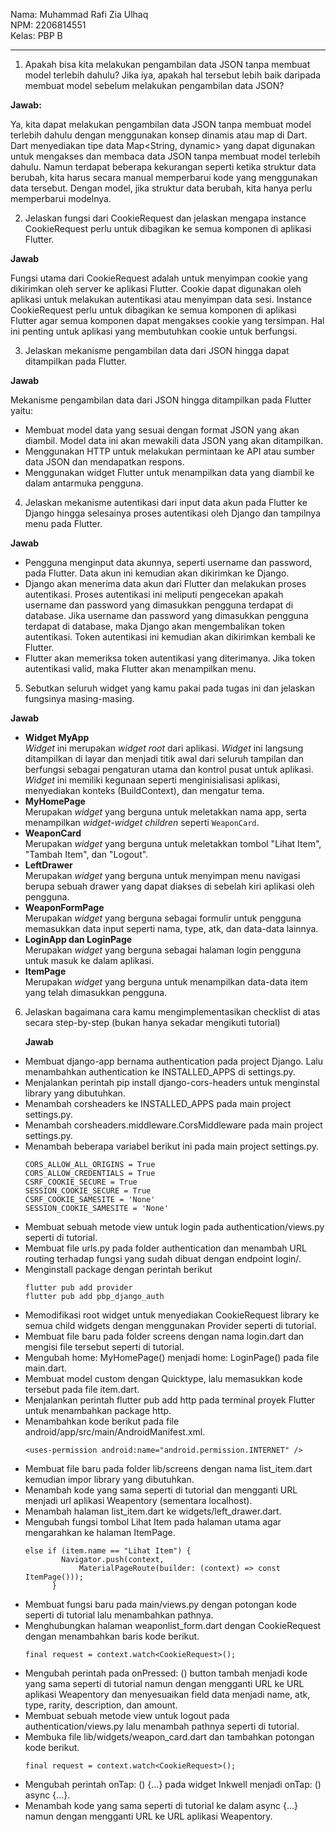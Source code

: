 Nama: Muhammad Rafi Zia Ulhaq<br>
NPM: 2206814551<br>
Kelas: PBP B<br>
<hr>

1. Apakah bisa kita melakukan pengambilan data JSON tanpa membuat model terlebih dahulu? Jika iya, apakah hal tersebut lebih baik daripada membuat model sebelum melakukan pengambilan data JSON?

  **Jawab:**

  Ya, kita dapat melakukan pengambilan data JSON tanpa membuat model terlebih dahulu dengan menggunakan konsep dinamis atau map di Dart. Dart menyediakan tipe data Map<String, dynamic> yang dapat digunakan untuk mengakses dan membaca data JSON tanpa membuat model terlebih dahulu. Namun terdapat beberapa kekurangan seperti ketika struktur data berubah, kita harus secara manual memperbarui kode yang menggunakan data tersebut. Dengan model, jika struktur data berubah, kita hanya perlu memperbarui modelnya.

2. Jelaskan fungsi dari CookieRequest dan jelaskan mengapa instance CookieRequest perlu untuk dibagikan ke semua komponen di aplikasi Flutter.

  **Jawab**

  Fungsi utama dari CookieRequest adalah untuk menyimpan cookie yang dikirimkan oleh server ke aplikasi Flutter. Cookie dapat digunakan oleh aplikasi untuk melakukan autentikasi atau menyimpan data sesi. Instance CookieRequest perlu untuk dibagikan ke semua komponen di aplikasi Flutter agar semua komponen dapat mengakses cookie yang tersimpan. Hal ini penting untuk aplikasi yang membutuhkan cookie untuk berfungsi.

3. Jelaskan mekanisme pengambilan data dari JSON hingga dapat ditampilkan pada Flutter.

  **Jawab**

  Mekanisme pengambilan data dari JSON hingga ditampilkan pada Flutter yaitu:
  * Membuat model data yang sesuai dengan format JSON yang akan diambil. Model data ini akan mewakili data JSON yang akan ditampilkan.
  * Menggunakan HTTP untuk melakukan permintaan ke API atau sumber data JSON dan mendapatkan respons.
  * Menggunakan widget Flutter untuk menampilkan data yang diambil ke dalam antarmuka pengguna.

4. Jelaskan mekanisme autentikasi dari input data akun pada Flutter ke Django hingga selesainya proses autentikasi oleh Django dan tampilnya menu pada Flutter.

  **Jawab**

  * Pengguna menginput data akunnya, seperti username dan password, pada Flutter. Data akun ini kemudian akan dikirimkan ke Django.
  * Django akan menerima data akun dari Flutter dan melakukan proses autentikasi. Proses autentikasi ini meliputi pengecekan apakah username dan password yang dimasukkan pengguna terdapat di database. Jika username dan password yang dimasukkan pengguna terdapat di database, maka Django akan mengembalikan token autentikasi. Token autentikasi ini kemudian akan dikirimkan kembali ke Flutter.
  * Flutter akan memeriksa token autentikasi yang diterimanya. Jika token autentikasi valid, maka Flutter akan menampilkan menu.

5. Sebutkan seluruh widget yang kamu pakai pada tugas ini dan jelaskan fungsinya masing-masing.

  **Jawab**

  * **Widget MyApp**<br>
  *Widget* ini merupakan *widget root* dari aplikasi. *Widget* ini langsung ditampilkan di layar dan menjadi titik awal dari seluruh tampilan dan berfungsi sebagai pengaturan utama dan kontrol pusat untuk aplikasi. *Widget* ini memiliki kegunaan seperti menginisialisasi aplikasi, menyediakan konteks (BuildContext), dan mengatur tema.
  * **MyHomePage**<br>
  Merupakan *widget* yang berguna untuk meletakkan nama app, serta menampilkan *widget-widget children* seperti `WeaponCard`.
  * **WeaponCard**<br>
  Merupakan *widget* yang berguna untuk meletakkan tombol "Lihat Item", "Tambah Item", dan "Logout".
  * **LeftDrawer**<br>
  Merupakan *widget* yang berguna untuk menyimpan menu navigasi berupa sebuah drawer yang dapat diakses di sebelah kiri aplikasi oleh pengguna.
  * **WeaponFormPage**<br>
  Merupakan *widget* yang berguna sebagai formulir untuk pengguna memasukkan data input seperti nama, type, atk, dan data-data lainnya.
  * **LoginApp dan LoginPage**<br>
  Merupakan *widget* yang berguna sebagai halaman login pengguna untuk masuk ke dalam aplikasi.
  * **ItemPage**<br>
  Merupakan *widget* yang berguna untuk menampilkan data-data item yang telah dimasukkan pengguna.
  
6. Jelaskan bagaimana cara kamu mengimplementasikan checklist di atas secara step-by-step (bukan hanya sekadar mengikuti tutorial)

   **Jawab**

  * Membuat django-app bernama authentication pada project Django. Lalu menambahkan authentication ke INSTALLED_APPS di settings.py.
  * Menjalankan perintah pip install django-cors-headers untuk menginstal library yang dibutuhkan.
  * Menambah corsheaders ke INSTALLED_APPS pada main project settings.py.
  * Menambah corsheaders.middleware.CorsMiddleware pada main project settings.py.
  * Menambah beberapa variabel berikut ini pada main project settings.py.
    ```
    CORS_ALLOW_ALL_ORIGINS = True
    CORS_ALLOW_CREDENTIALS = True
    CSRF_COOKIE_SECURE = True
    SESSION_COOKIE_SECURE = True
    CSRF_COOKIE_SAMESITE = 'None'
    SESSION_COOKIE_SAMESITE = 'None'
    ```
  * Membuat sebuah metode view untuk login pada authentication/views.py seperti di tutorial.
  * Membuat file urls.py pada folder authentication dan menambah URL routing terhadap fungsi yang sudah dibuat dengan endpoint login/.
  * Menginstall package dengan perintah berikut
    ```
    flutter pub add provider
    flutter pub add pbp_django_auth
    ```
  * Memodifikasi root widget untuk menyediakan CookieRequest library ke semua child widgets dengan menggunakan Provider seperti di tutorial.
  * Membuat file baru pada folder screens dengan nama login.dart dan mengisi file tersebut seperti di tutorial.
  * Mengubah home: MyHomePage() menjadi home: LoginPage() pada file main.dart.
  * Membuat model custom dengan Quicktype, lalu memasukkan kode tersebut pada file item.dart.
  * Menjalankan perintah flutter pub add http pada terminal proyek Flutter untuk menambahkan package http.
  * Menambahkan kode berikut pada file android/app/src/main/AndroidManifest.xml.
    ```
    <uses-permission android:name="android.permission.INTERNET" />
    ```
  * Membuat file baru pada folder lib/screens dengan nama list_item.dart kemudian impor library yang dibutuhkan.
  * Menambah kode yang sama seperti di tutorial dan mengganti URL menjadi url aplikasi Weapentory (sementara localhost).
  * Menambah halaman list_item.dart ke widgets/left_drawer.dart.
  * Mengubah fungsi tombol Lihat Item pada halaman utama agar mengarahkan ke halaman ItemPage.
    ```
    else if (item.name == "Lihat Item") {
            Navigator.push(context,
                MaterialPageRoute(builder: (context) => const ItemPage()));
          }
    ```
  * Membuat fungsi baru pada main/views.py dengan potongan kode seperti di tutorial lalu menambahkan pathnya.
  * Menghubungkan halaman weaponlist_form.dart dengan CookieRequest dengan menambahkan baris kode berikut.
    ```
    final request = context.watch<CookieRequest>();
    ```
  * Mengubah perintah pada onPressed: () button tambah menjadi kode yang sama seperti di tutorial namun dengan mengganti URL ke URL aplikasi Weapentory dan menyesuaikan field data menjadi name, atk, type, rarity, description, dan amount.
  * Membuat sebuah metode view untuk logout pada authentication/views.py lalu menambah pathnya seperti di tutorial.
  * Membuka file lib/widgets/weapon_card.dart dan tambahkan potongan kode berikut.
    ```
    final request = context.watch<CookieRequest>();
    ```
  * Mengubah perintah onTap: () {...} pada widget Inkwell menjadi onTap: () async {...}.
  * Menambah kode yang sama seperti di tutorial ke dalam async {...} namun dengan mengganti URL ke URL aplikasi Weapentory. 

